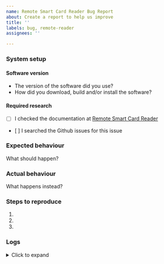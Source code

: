 ```yaml
---
name: Remote Smart Card Reader Bug Report
about: Create a report to help us improve
title: ''
labels: bug, remote-reader
assignees: ''

---
```


### System setup

#### Software version

- The version of the software did you use?
- How did you download, build and/or install the software?

#### Required research

- [ ] I checked the documentation at [Remote Smart Card Reader](http://frankmorgner.github.io/vsmartcard/remote-reader/README.html)
- [ ] I searched the Github issues for this issue


### Expected behaviour

What should happen?


### Actual behaviour

What happens instead?


### Steps to reproduce

1. 
2. 
3. 


### Logs

<details>
<summary>Click to expand</summary>
```
Paste Log output here
```
</details>
